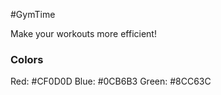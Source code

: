 #GymTime  
  
Make your workouts more efficient!

### Colors  

Red: #CF0D0D
Blue: #0CB6B3
Green: #8CC63C


